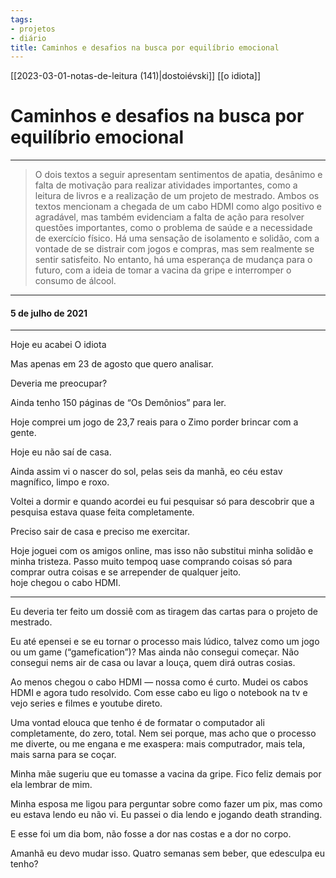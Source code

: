 ```yaml
---
tags: 
- projetos
- diário
title: Caminhos e desafios na busca por equilíbrio emocional
---
```


[[2023-03-01-notas-de-leitura (141)|dostoiévski]]
[[o idiota]]

# Caminhos e desafios na busca por equilíbrio emocional

---

>O dois textos a seguir apresentam sentimentos de apatia, desânimo e falta de motivação para realizar atividades importantes, como a leitura de livros e a realização de um projeto de mestrado. Ambos os textos mencionam a chegada de um cabo HDMI como algo positivo e agradável, mas também evidenciam a falta de ação para resolver questões importantes, como o problema de saúde e a necessidade de exercício físico. Há uma sensação de isolamento e solidão, com a vontade de se distrair com jogos e compras, mas sem realmente se sentir satisfeito. No entanto, há uma esperança de mudança para o futuro, com a ideia de tomar a vacina da gripe e interromper o consumo de álcool.

---

#### 5 de julho de 2021

---
Hoje eu acabei O idiota

Mas apenas em 23 de agosto que quero analisar.

Deveria me preocupar?

Ainda tenho 150 páginas de “Os Demônios” para ler.

Hoje comprei um jogo de 23,7 reais para o Zimo porder brincar com a gente.

Hoje eu não saí de casa.

Ainda assim vi o nascer do sol, pelas seis da manhã, eo céu estav magnífico, limpo e roxo.

Voltei a dormir e quando acordei eu fui pesquisar só para descobrir que a pesquisa estava quase feita completamente.

Preciso sair de casa e preciso me exercitar.

Hoje joguei com os amigos online, mas isso não substitui minha solidão e minha tristeza. Passo muito tempoq uase comprando coisas só para comprar outra coisas e se arrepender de qualquer jeito.  
hoje chegou o cabo HDMI.
  
---

Eu deveria ter feito um dossiê com as tiragem das cartas para o projeto de mestrado.

Eu até epensei e se eu tornar o processo mais lúdico, talvez como um jogo ou um game (“gamefication”)? Mas ainda não consegui começar. Não consegui nems air de casa ou lavar a louça, quem dirá outras cosias.

Ao menos chegou o cabo HDMI — nossa como é curto. Mudei os cabos HDMI e agora tudo resolvido. Com esse cabo eu ligo o notebook na tv e vejo series e filmes e youtube direto.

Uma vontad elouca que tenho é de formatar o computador ali completamente, do zero, total. Nem sei porque, mas acho que o processo me diverte, ou me engana e me exaspera: mais computrador, mais tela, mais sarna para se coçar.

Minha mãe sugeriu que eu tomasse a vacina da gripe. Fico feliz demais por ela lembrar de mim.

Minha esposa me ligou para perguntar sobre como fazer um pix, mas como eu estava lendo eu não vi. Eu passei o dia lendo e jogando death stranding.

E esse foi um dia bom, não fosse a dor nas costas e a dor no corpo.

Amanhã eu devo mudar isso. Quatro semanas sem beber, que edesculpa eu tenho?